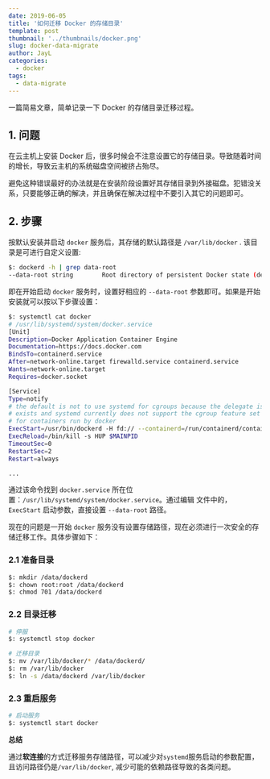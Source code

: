 ```yaml
---
date: 2019-06-05
title: '如何迁移 Docker 的存储目录'
template: post
thumbnail: '../thumbnails/docker.png'
slug: docker-data-migrate
author: JayL
categories:
  - docker
tags:
  - data-migrate
---
```


一篇简易文章，简单记录一下 Docker 的存储目录迁移过程。

## 1. 问题

在云主机上安装 Docker 后，很多时候会不注意设置它的存储目录。导致随着时间的增长，导致云主机的系统磁盘空间被挤占殆尽。

避免这种错误最好的办法就是在安装阶段设置好其存储目录到外接磁盘。犯错没关系，只要能够正确的解决，并且确保在解决过程中不要引入其它的问题即可。

## 2. 步骤

按默认安装并启动 `docker` 服务后，其存储的默认路径是 `/var/lib/docker` . 该目录是可进行自定义设置:

````bash
$: dockerd -h | grep data-root
--data-root string        Root directory of persistent Docker state (default "/var/lib/docker")
````

即在开始启动 `docker` 服务时，设置好相应的 `--data-root` 参数即可。如果是开始安装就可以按以下步骤设置：

````bash
$: systemctl cat docker
# /usr/lib/systemd/system/docker.service
[Unit]
Description=Docker Application Container Engine
Documentation=https://docs.docker.com
BindsTo=containerd.service
After=network-online.target firewalld.service containerd.service
Wants=network-online.target
Requires=docker.socket

[Service]
Type=notify
# the default is not to use systemd for cgroups because the delegate issues still
# exists and systemd currently does not support the cgroup feature set required
# for containers run by docker
ExecStart=/usr/bin/dockerd -H fd:// --containerd=/run/containerd/containerd.sock
ExecReload=/bin/kill -s HUP $MAINPID
TimeoutSec=0
RestartSec=2
Restart=always

...
````

通过该命令找到 `docker.service` 所在位置：`/usr/lib/systemd/system/docker.service`。通过编辑  文件中的， `ExecStart` 启动参数，直接设置 `--data-root` 路径。

现在的问题是一开始 `docker` 服务没有设置存储路径，现在必须进行一次安全的存储迁移工作。具体步骤如下：

### 2.1 准备目录

````bash
$: mkdir /data/dockerd
$: chown root:root /data/dockerd 
$: chmod 701 /data/dockerd 
````

### 2.2 目录迁移

````bash
# 停服
$: systemctl stop docker

# 迁移目录
$: mv /var/lib/docker/* /data/dockerd/
$: rm /var/lib/docker
$: ln -s /data/dockerd /var/lib/docker
````

### 2.3 重启服务

````bash
# 启动服务
$: systemctl start docker
````

**总结**

通过**软连接**的方式迁移服务存储路径，可以减少对`systemd`服务启动的参数配置，且访问路径仍是`/var/lib/docker`, 减少可能的依赖路径导致的各类问题。